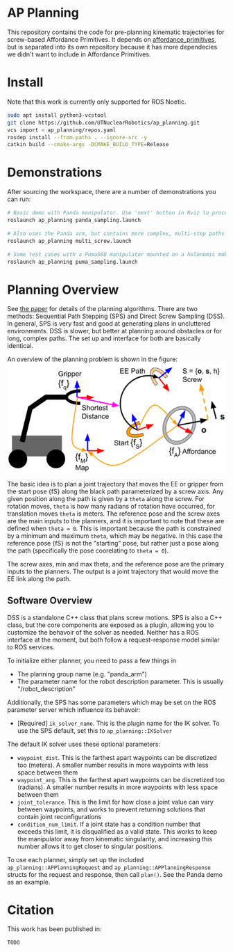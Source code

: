 # AP Planning
This repository contains the code for pre-planning kinematic trajectories for screw-based Affordance Primitives. It depends on [affordance_primitives](https://github.com/UTNuclearRobotics/affordance_primitives), but is separated into its own repository because it has more dependecies we didn't want to include in Affordance Primitives. 

# Install
Note that this work is currently only supported for ROS Noetic.
```sh
sudo apt install python3-vcstool
git clone https://github.com/UTNuclearRobotics/ap_planning.git
vcs import < ap_planning/repos.yaml
rosdep install --from-paths . --ignore-src -y
catkin build --cmake-args -DCMAKE_BUILD_TYPE=Release
```

# Demonstrations
After sourcing the workspace, there are a number of demonstrations you can run:

```sh
# Basic demo with Panda manipulator. Use 'next' button in Rviz to proceed between cases
roslaunch ap_planning panda_sampling.launch
```

```sh
# Also uses the Panda arm, but contains more complex, multi-step paths
roslaunch ap_planning multi_screw.launch
```

```sh
# Some test cases with a Puma560 manipulator mounted on a holonomic mobile base
roslaunch ap_planning puma_sampling.launch
```

# Planning Overview
See [the paper](#citation) for details of the planning algorithms. There are two methods: Sequential Path Stepping (SPS) and Direct Screw Sampling (DSS). In general, SPS is very fast and good at generating plans in uncluttered environments. DSS is slower, but better at planning around obstacles or for long, complex paths. The set up and interface for both are basically identical. 

An overview of the planning problem is shown in the figure:
![planning_overview](doc/AP_Planning_Frames.png "AP Planning Frames")

The basic idea is to plan a joint trajectory that moves the EE or gripper from the start pose {fS} along the black path parameterized by a screw axis. Any given position along the path is given by a `theta` along the screw. For rotation moves, `theta` is how many radians of rotation have occurred, for translation moves `theta` is meters. The reference pose and the screw axes are the main inputs to the planners, and it is important to note that these are defined when `theta = 0`. This is important because the path is constrained by a minimum and maximum `theta`, which may be negative. In this case the reference pose {fS} is not the "starting" pose, but rather just a pose along the path (specifically the pose coorelating to `theta = 0`). 

The screw axes, min and max theta, and the reference pose are the primary inputs to the planners. The output is a joint trajectory that would move the EE link along the path. 

## Software Overview
DSS is a standalone C++ class that plans screw motions. SPS is also a C++ class, but the core components are exposed as a plugin, allowing you to customize the behavoir of the solver as needed. Neither has a ROS interface at the moment, but both follow a request-response model similar to ROS services. 

To initialize either planner, you need to pass a few things in
  - The planning group name (e.g. "panda_arm")
  - The parameter name for the robot description parameter. This is usually "/robot_description"

Additionally, the SPS has some parameters which may be set on the ROS parameter server which influence its behavoir:
  - [Required] `ik_solver_name`. This is the plugin name for the IK solver. To use the SPS default, set this to `ap_planning::IKSolver`

The default IK solver uses these optional parameters:
  - `waypoint_dist`. This is the farthest apart waypoints can be discretized too (meters). A smaller number results in more waypoints with less space between them
  - `waypoint_ang`. This is the farthest apart waypoints can be discretized too (radians). A smaller number results in more waypoints with less space between them
  - `joint_tolerance`. This is the limit for how close a joint value can vary between waypoints, and works to prevent returning solutions that contain joint reconfigurations
  - `condition_num_limit`. If a joint state has a condition number that exceeds this limit, it is disqualified as a valid state. This works to keep the manipulator away from kinematic singularity, and increasing this number allows it to get closer to singular positions.

To use each planner, simply set up the included `ap_planning::APPlanningRequest` and `ap_planning::APPlanningResponse` structs for the request and response, then call `plan()`. See the Panda demo as an example.

# Citation
This work has been published in:
```sh
TODO
```
